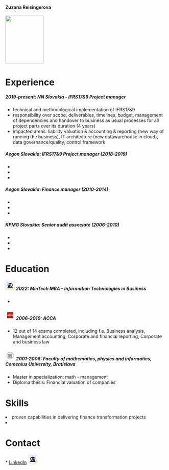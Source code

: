 <h4> Zuzana Reisingerova </h4>

<img src="https://user-images.githubusercontent.com/122103898/211145768-6a50ff48-becf-46a1-ba51-aaefd9686530.jpg" width="120" height="150">

<h1> Experience </h1>

<h5> 2019-present: NN Slovakia - IFRS17&9 Project manager </h5>
 <ul>
  <li> technical and methodological implementation of IFRS17&9 </li>
  <li> responsibility over scope, deliverables, timelines, budget, management of dependencies and handover to business as usual processes for all project parts over its duration (4 years) </li>
  <li> impacted areas: liability valuation & accounting & reporting (new way of running the business), IT architecture (new datawarehouse in cloud), data governance/quality, control framework </li>
</ul>
  
<h5> Aegon Slovakia: IFRS17&9 Project manager (2018-2019) </h5> 
 <ul>
  <li>  </li>
  <li>  </li>
  <li>  </li>
</ul>

<h5> Aegon Slovakia: Finance manager (2010-2014) </h5> 
 <ul>
  <li>  </li>
  <li>  </li>
  <li>  </li>
</ul>

<h5> KPMG Slovakia: Senior audit associate (2006-2010) </h5> 
 <ul>
  <li>  </li>
  <li>  </li>
  <li>  </li>
</ul>

<h1> Education </h1>

<h5> <img src="https://github.com/zreisingerova/zreisingerova.github.io/blob/f7641f0decb6c7878453831e36e447349ee72329/MiniTech%20logo.jpeg" width="30" height="30"> 2022: MinTech MBA - Information Technologies in Business </h5>
 <ul>
  <li>  </li> 
</ul>

<h5> <img src="https://github.com/zreisingerova/zreisingerova.github.io/blob/f7641f0decb6c7878453831e36e447349ee72329/ACCA%20logo.jpeg" width="30" height="30"> 2006-2010: ACCA </h5>
 <ul>
  <li> 12 out of 14 exams completed, including f.e. Business analysis, Management accounting, Corporate and financial reporting, Corporate and business law </li> 
</ul>


<h5> <img src="https://github.com/zreisingerova/zreisingerova.github.io/blob/f7641f0decb6c7878453831e36e447349ee72329/UK%20logo.jpeg" width="30" height="30"> 2001-2006: Faculty of mathematics, physics and informatics, Comenius University, Bratislava </h5>
 <ul>
  <li> Master in specialization: math - management </li>
  <li> Diploma thesis: Financial valuation of companies </li>
</ul>


<h1> Skills </h1>
<li> proven capabilities in delivering finance transformation projects </li>
<li>  </li>

<h1> Contact </h1>
* <a href="https://www.linkedin.com/in/zuzana-reisingerova-388977152/">LinkedIn</a>

<img src="https://github.com/zreisingerova/zreisingerova.github.io/blob/f7641f0decb6c7878453831e36e447349ee72329/MiniTech%20logo.jpeg" width="30" height="30">

